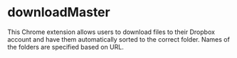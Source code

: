 downloadMaster
==============
This Chrome extension allows users to download files to their Dropbox account and have them automatically sorted to the correct folder. Names of the folders are specified based on URL. 